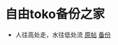 # 自由toko备份之家


- 人往高处走，水往低处流 [原帖](https://www.douban.com/group/topic/232114899/) [备份](https://archive.ph/4yYr5)
